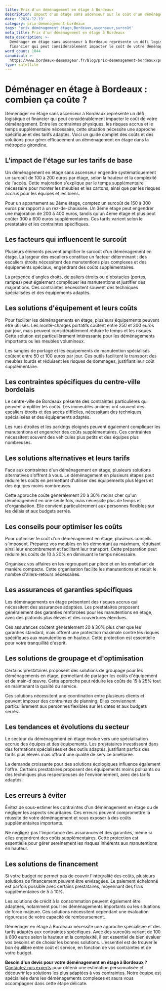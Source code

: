 ```yaml
---
title: Prix d'un déménagement en étage à Bordeaux
description: Impact d'un étage sans ascenseur sur le coût d'un déménagement à Bordeaux.
date: '2024-12-19'
category: prix-demenagement-bordeaux
tags: 'prix déménagement étage,Bordeaux,ascenseur,surcoût'
meta_title: Prix d'un déménagement en étage à Bordeaux
meta_description: >-
  Déménager en étage sans ascenseur à Bordeaux représente un défi logistique et
  financier qui peut considérablement impacter le coût de votre déménageme.
word_count: 1044
canonical: >-
  https://www.bordeaux-demenageur.fr/blog/prix-demenagement-bordeaux/prix-demenagement-etage-bordeaux
type: satellite
---
```



# Déménager en étage à Bordeaux : combien ça coûte ?

Déménager en étage sans ascenseur à Bordeaux représente un défi logistique et financier qui peut considérablement impacter le coût de votre déménagement. Entre les contraintes physiques, les risques accrus et le temps supplémentaire nécessaire, cette situation nécessite une approche spécifique et des tarifs adaptés. Voici un guide complet des coûts et des solutions pour gérer efficacement un déménagement en étage dans la métropole girondine.

## L'impact de l'étage sur les tarifs de base

Un déménagement en étage sans ascenseur engendre systématiquement un surcoût de 100 à 200 euros par étage, selon la hauteur et la complexité de l'accès. Cette majoration s'explique par le temps supplémentaire nécessaire pour monter les meubles et les cartons, ainsi que par les risques accrus pour les équipes et les biens.

Pour un appartement au 2ème étage, comptez un surcoût de 150 à 300 euros par rapport à un rez-de-chaussée. Un 3ème étage peut engendrer une majoration de 200 à 400 euros, tandis qu'un 4ème étage et plus peut coûter 300 à 600 euros supplémentaires. Ces tarifs varient selon le prestataire et les contraintes spécifiques.

## Les facteurs qui influencent le surcoût

Plusieurs éléments peuvent amplifier le surcoût d'un déménagement en étage. La largeur des escaliers constitue un facteur déterminant : des escaliers étroits nécessitent des manutentions plus complexes et des équipements spéciaux, engendrant des coûts supplémentaires.

La présence d'angles droits, de paliers étroits ou d'obstacles (portes, rampes) peut également compliquer les manutentions et justifier des majorations. Ces contraintes nécessitent souvent des techniques spécialisées et des équipements adaptés.

## Les solutions d'équipement et leurs coûts

Pour faciliter les déménagements en étage, plusieurs équipements peuvent être utilisés. Les monte-charges portatifs coûtent entre 250 et 300 euros par jour, mais peuvent considérablement réduire le temps et les risques. Cette solution est particulièrement intéressante pour les déménagements importants ou les meubles volumineux.

Les sangles de portage et les équipements de manutention spécialisés coûtent entre 50 et 100 euros par jour. Ces outils facilitent le transport des meubles lourds et réduisent les risques de dommages, justifiant leur coût supplémentaire.

## Les contraintes spécifiques du centre-ville bordelais

Le centre-ville de Bordeaux présente des contraintes particulières qui peuvent amplifier les coûts. Les immeubles anciens ont souvent des escaliers étroits et des accès difficiles, nécessitant des techniques spécialisées et des équipements adaptés.

Les rues étroites et les parkings éloignés peuvent également compliquer les manutentions et engendrer des coûts supplémentaires. Ces contraintes nécessitent souvent des véhicules plus petits et des équipes plus nombreuses.

## Les solutions alternatives et leurs tarifs

Face aux contraintes d'un déménagement en étage, plusieurs solutions alternatives s'offrent à vous. Le déménagement en plusieurs étapes peut réduire les coûts en permettant d'utiliser des équipements plus légers et des équipes moins nombreuses.

Cette approche coûte généralement 20 à 30% moins cher qu'un déménagement en une seule fois, mais nécessite plus de temps et d'organisation. Elle convient particulièrement aux personnes flexibles sur les délais et aux budgets serrés.

## Les conseils pour optimiser les coûts

Pour optimiser le coût d'un déménagement en étage, plusieurs conseils s'imposent. Préparez vos meubles en les démontant au maximum, réduisant ainsi leur encombrement et facilitant leur transport. Cette préparation peut réduire les coûts de 10 à 20% en diminuant le temps nécessaire.

Organisez vos affaires en les regroupant par pièce et en les emballant de manière compacte. Cette organisation facilite les manutentions et réduit le nombre d'allers-retours nécessaires.

## Les assurances et garanties spécifiques

Les déménagements en étage présentent des risques accrus qui nécessitent des assurances adaptées. Les prestataires proposent généralement des garanties renforcées pour les manutentions en étage, avec des plafonds plus élevés et des couvertures étendues.

Ces assurances coûtent généralement 20 à 30% plus cher que les garanties standard, mais offrent une protection maximale contre les risques spécifiques aux manutentions en hauteur. Cette protection est essentielle pour votre tranquillité d'esprit.

## Les solutions de groupage et d'optimisation

Certains prestataires proposent des solutions de groupage pour les déménagements en étage, permettant de partager les coûts d'équipement et de main-d'œuvre. Cette approche peut réduire les coûts de 15 à 25% tout en maintenant la qualité du service.

Ces solutions nécessitent une coordination entre plusieurs clients et peuvent imposer des contraintes de planning. Elles conviennent particulièrement aux personnes flexibles sur les dates et aux budgets serrés.

## Les tendances et évolutions du secteur

Le secteur du déménagement en étage évolue vers une spécialisation accrue des équipes et des équipements. Les prestataires investissent dans des formations spécialisées et des outils adaptés, justifiant parfois des tarifs plus élevés mais offrant une qualité de service améliorée.

La demande croissante pour des solutions écologiques influence également l'offre. Certains prestataires proposent des équipements moins polluants ou des techniques plus respectueuses de l'environnement, avec des tarifs adaptés.

## Les erreurs à éviter

Évitez de sous-estimer les contraintes d'un déménagement en étage ou de négliger les aspects sécuritaires. Ces erreurs peuvent compromettre la réussite de votre déménagement et vous exposer à des coûts supplémentaires importants.

Ne négligez pas l'importance des assurances et des garanties, même si elles engendrent des coûts supplémentaires. Cette protection est essentielle pour gérer sereinement les risques inhérents aux manutentions en hauteur.

## Les solutions de financement

Si votre budget ne permet pas de couvrir l'intégralité des coûts, plusieurs solutions de financement peuvent être envisagées. Le paiement échelonné est parfois possible avec certains prestataires, moyennant des frais supplémentaires de 5 à 10%.

Les solutions de crédit à la consommation peuvent également être adaptées, notamment pour les déménagements importants ou les situations de force majeure. Ces solutions nécessitent cependant une évaluation rigoureuse de votre capacité de remboursement.

Déménager en étage à Bordeaux nécessite une approche spécialisée et des tarifs adaptés aux contraintes spécifiques. Avec des surcoûts variant de 100 à 600 euros selon la hauteur et la complexité, il est essentiel de bien évaluer vos besoins et de choisir les bonnes solutions. L'essentiel est de trouver le bon équilibre entre coût et service, en fonction de vos contraintes et de votre budget.

**Besoin d'un devis pour votre déménagement en étage à Bordeaux ?** [Contactez nos experts](/contact) pour obtenir une estimation personnalisée et découvrir les solutions les plus adaptées à vos contraintes. Notre équipe est spécialisée dans les déménagements complexes et saura vous accompagner dans cette étape délicate.
